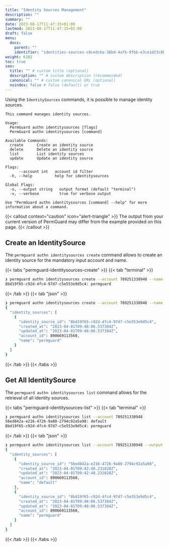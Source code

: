 ```yaml
---
title: "Identity Sources Management"
description: ""
summary: ""
date: 2023-08-17T11:47:15+01:00
lastmod: 2023-08-17T11:47:15+01:00
draft: false
menu:
  docs:
    parent: ""
    identifier: "identities-sources-c8cedcba-38bd-4afb-9fbb-e3ce1d23c8bb"
weight: 6102
toc: true
seo:
  title: "" # custom title (optional)
  description: "" # custom description (recommended)
  canonical: "" # custom canonical URL (optional)
  noindex: false # false (default) or true
---
```

Using the `IdentitySources` commands, it is possible to manage identity sources.

```text
This command manages identity sources.

Usage:
  PermGuard authn identitysources [flags]
  PermGuard authn identitysources [command]

Available Commands:
  create      Create an identity source
  delete      Delete an identity source
  list        List identity sources
  update      Update an identity source

Flags:
      --account int   account id filter
  -h, --help          help for identitysources

Global Flags:
  -o, --output string   output format (default "terminal")
  -v, --verbose         true for verbose output

Use "PermGuard authn identitysources [command] --help" for more information about a command.
```

{{< callout context="caution" icon="alert-triangle" >}}
The output from your current version of PermGuard may differ from the example provided on this page.
{{< /callout >}}

## Create an IdentitySource

The `permguard authn identitysources create` command allows to create an identity source for the mandatory input account and name.

{{< tabs "permguard-identitysources-create" >}}
{{< tab "terminal" >}}

```bash
❯ permguard authn identitysources create --account 789251338948 --name permguard
8bd19f65-c92d-4fc4-97d7-c5e553e9d5c4: permguard
```

{{< /tab >}}
{{< tab "json" >}}

```bash
❯ permguard authn identitysources create --account 789251338948 --name permguard --output json
{
  "identity_sources": [
    {
      "identity_source_id": "8bd19f65-c92d-4fc4-97d7-c5e553e9d5c4",
      "created_at": "2023-04-01T09:48:06.537384Z",
      "updated_at": "2023-04-01T09:48:06.537384Z",
      "account_id": 890669113560,
      "name": "permguard"
    }
  ]
}
```

{{< /tab >}}
{{< /tabs >}}

## Get All IdentitySource

The `permguard authn identitysources list` command allows for the retrieval of all identity sources.

{{< tabs "permguard-identitysources-list" >}}
{{< tab "terminal" >}}

```bash
❯ permguard authn identitysources list --account 789251338948
56ed842a-e216-4726-9a80-2794c92a5a98: default
8bd19f65-c92d-4fc4-97d7-c5e553e9d5c4: permguard
```

{{< /tab >}}
{{< tab "json" >}}

```bash
❯ permguard authn identitysources list --account 789251338948 --output json
{
  "identity_sources": [
    {
      "identity_source_id": "56ed842a-e216-4726-9a80-2794c92a5a98",
      "created_at": "2023-04-01T09:42:40.231028Z",
      "updated_at": "2023-04-01T09:42:40.231028Z",
      "account_id": 890669113560,
      "name": "default"
    },
    {
      "identity_source_id": "8bd19f65-c92d-4fc4-97d7-c5e553e9d5c4",
      "created_at": "2023-04-01T09:48:06.537384Z",
      "updated_at": "2023-04-01T09:48:06.537384Z",
      "account_id": 890669113560,
      "name": "permguard"
    }
  ]
}
```

{{< /tab >}}
{{< /tabs >}}
